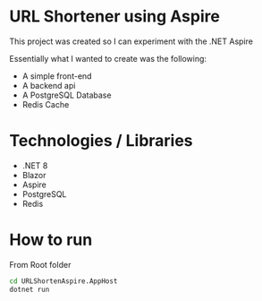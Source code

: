 # URL Shortener using Aspire
This project was created so I can experiment with the .NET Aspire

Essentially what I wanted to create was the following:

- A simple front-end
- A backend api
- A PostgreSQL Database
- Redis Cache

# Technologies / Libraries
- .NET 8
- Blazor
- Aspire
- PostgreSQL
- Redis

# How to run

From Root folder
```sh
cd URLShortenAspire.AppHost
dotnet run
```
